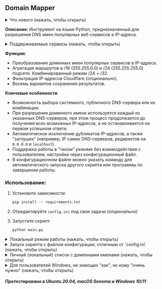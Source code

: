 ## Domain Mapper
<details>
  <summary>Что нового (нажать, чтобы открыть)</summary>

- [Конвертер маршутов](https://github.com/Ground-Zerro/DomainMapper/tree/main/utilities) как отдельная утилита. [Запрос @Andrey999r](https://github.com/Ground-Zerro/DomainMapper/discussions/43) 
- Добавлен сервис Jetbrains. [Запрос @SocketSomeone](https://github.com/Ground-Zerro/DomainMapper/issues/40)
- Добавлен сервис Discord. [Запрос @AHuMex](https://github.com/Ground-Zerro/DomainMapper/issues/38)
- [Комбинированный режим объединения IP-адресов в подсеть.](https://github.com/Ground-Zerro/DomainMapper/issues/36)
- Возможность загрузки списков сервисов и DNS-серверов из локального файла. [Запрос @Noksa](https://github.com/Ground-Zerro/DomainMapper/issues/26) 
- Вспомагательные [утилиты](https://github.com/Ground-Zerro/DomainMapper/tree/main/utilities) для поиска субдоменов.
- Добавлен сервис Twitch. [Запрос @shevernitskiy](https://github.com/Ground-Zerro/DomainMapper/issues/31)
- Добавлен Yandex DNS сервер. [Запрос @Noksa](https://github.com/Ground-Zerro/DomainMapper/issues/26)
- Опция в config.ini: Отключить отображение сведений о загруженой конфигурации.
- Передача имени конфигурационного файла ключом в терминале/командной строке. [Запрос @Noksa](https://github.com/Ground-Zerro/DomainMapper/issues/25)
- Добавлен сервис Github Copilot. [Запрос @aspirisen](https://github.com/Ground-Zerro/DomainMapper/issues/23)
- Keenetic CLI формат сохранения. [Запрос @vchikalkin](https://github.com/Ground-Zerro/DomainMapper/pull/20)
- Wireguard формат сохранения. [Запрос @sanikroot](https://github.com/Ground-Zerro/DomainMapper/issues/18)
- Агрегация маршрутов до /24, /16. [Запрос @sergeeximius](https://github.com/Ground-Zerro/DomainMapper/issues/8)
- OVPN формат сохранения. [Запрос @SonyLo](https://github.com/Ground-Zerro/DomainMapper/pull/13)
- Mikrotik формат сохранения. [Запрос @Shaman2010](https://github.com/Ground-Zerro/DomainMapper/pull/9)

</details>

**Описание:** Инструмент на языке Python, предназначенный для разрешения DNS имен популярных веб-сервисов в IP-адреса.


<details>
  <summary>Поддерживаемые сервисы (нажать, чтобы открыть)</summary>

- [Antifilter - community edition](https://community.antifilter.download/)
- Youtube
- Facebook
- Openai
- Tik-Tok
- Instagram
- Twitter
- Netflix
- Bing
- Adobe
- Apple
- Google
- Torrent Truckers
- Search engines
- [Github сopilot](https://github.com/features/copilot)
- Twitch
- Discord
- Jetbrains
- Личный список

</details>


**Функции:**
- Преобразование доменных имен популярных сервисов в IP-адреса.
- Агрегация маршрутов в /16 (255.255.0.0) и /24 (255.255.255.0) подсети. Комбинированный режим /24 + /32.
- Фильтрация IP-адресов Cloudflare (опционально).
- Восемь вариантов сохранения результатов.


**Ключевые особенности**
- Возможность выбора системного, публичного DNS-сервера или их комбинации.
- При разрешении доменного имени используется каждый из указанных DNS-серверов, при этом процесс продолжается до получения всех возможных IP-адресов, а не останавливается на первом успешном ответе.
- Автоматическое исключение дубликатов IP-адресов, а также "заглушек" (например, IP самих DNS-серверов, редиректов на `0.0.0.0` и `localhost`).
- Поддержка работы в "тихом" режиме без взаимодействия с пользователем, настройка через конфигурационный файл.
- В конфигурационном файле можно указать команду для автоматического запуска другого скрипта или программы по завершении работы.


###  Использование:

1. Установите зависимости:

   ```bash
   pip install -r requirements.txt
   ```
2. Отредактируйте `config.ini` под свои задачи (опционально)

3. Запустите скрипт:

   ```bash
   python main.py
   ```


<details>
  <summary>Локальный режим работы (нажать, чтобы открыть)</summary>

В этом режиме списки DNS-серверов и сервисов загружаются из локальных файлов в папке со скриптом, а не из сети.

Для включения загрузки списка сервисов из локального файла `platformdb`, укажите `localplatform = yes` в config.ini.
- Формат файла `platformdb`: название сервиса и путь к локальному файлу через двоеточие.
Поддерживается работа как с файлами на локальной машине, так и их загрузка из сети по http(s).
Пример:
```
Torrent Truckers: platforms/dns-ttruckers.lst
Search engines: dns-search-engines.txt
Twitch: platforms/service/dns-twitch.txt
Adobe: https://raw.githubusercontent.com/Ground-Zerro/DomainMapper/main/platforms/dns-adobe.txt
```

Для включения загрузки списка DNS-серверов из локального файла `dnsdb`, укажите `localdns = yes` в config.ini.
- Формат файла `dnsdb`: название DNS-сервера и его IP-адреса через двоеточие и пробел.
Важно - нужно обязательно указать два IP-адреса для каждого названия (можно один и тот же), это необходимо для правильной работы кода. 
Пример:
```
SkyDNS: 77.88.8.8 77.88.8.8
Alternate DNS: 76.76.19.19 76.223.122.150
AdGuard DNS: 94.140.14.14 94.140.15.15
```

Важно: названия сервисов и нумерация DNS-серверов в config.ini должны соответствовать тем, что указаны в файлах `platformdb` и `dnsdb`.

- Формат файла с доменными именами: по одному домену на строку.
Пример:
```
ab.chatgpt.com
api.openai.com
arena.openai.com
```
Указание URL вместо доменного имени (например, `ab.chatgpt.com/login` вместо `ab.chatgpt.com`) приведет к ошибке.
</details>


<details>
  <summary>Запуск скрипта с файлом конфигурации, отличным от `config.ini` (нажать, чтобы открыть)</summary>

- Указать путь к другому конфигурационному файлу при запуске скрипта можно с помощью опции `-c` (или `--config`). Если параметр не указан, по умолчанию будет использоваться файл `config.ini`.

Пример использования: `main.py -c myconfig.ini`, `python main.py -c config2.ini` или `main.py -c srv5.ini` и т.д.
</details>


<details>
  <summary>Личный (локальный) список с доменными именами (нажать, чтобы открыть)</summary>

- Создайте файл `custom-dns-list.txt`, запишите в него доменные имена и разместите его рядом со скриптом. Список будет автоматически подхвачен при запуске и появится в меню как "Custom DNS list".

- Пример файла `custom-dns-list.txt`:
```
ab.chatgpt.com
api.openai.com
arena.openai.com
```
Указание URL вместо доменного имени (например, `ab.chatgpt.com/login` вместо `ab.chatgpt.com`) приведет к ошибке.
</details>


<details>
  <summary>Для пользователей Windows, не знающих "как", но кому "очень нужно" (нажать, чтобы открыть)</summary>

- Загляните в директорию [Windows](https://github.com/Ground-Zerro/DomainMapper/tree/main/Windows) репозитория.
</details>


##### Протестировано в Ubuntu 20.04, macOS Sonoma и Windows 10/11
